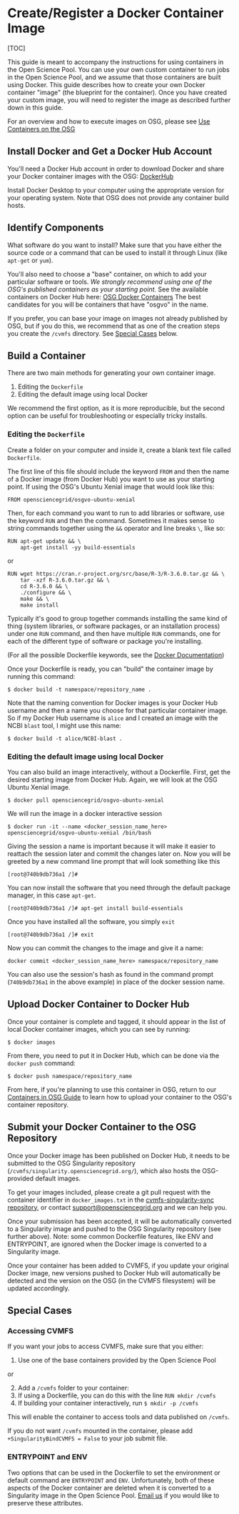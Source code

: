 Create/Register a Docker Container Image 
====================================

[TOC]

This guide is meant to accompany the instructions for using containers 
in the Open Science Pool.  You can use your own custom container to run jobs in the 
Open Science Pool, and we assume that those containers are built using Docker.  This 
guide describes how to create your own Docker container "image" (the blueprint for 
the container). Once you have created your custom image, 
you will need to register the image as described further down in this guide.

For an overview and how to execute images on OSG, please see
[Use Containers on the OSG][osg-containers]

## Install Docker and Get a Docker Hub Account

You'll need a Docker Hub account in order to download Docker and share your 
Docker container images with the OSG: [DockerHub](https://hub.docker.com/)

Install Docker Desktop to your computer using the appropriate version for your 
operating system. Note that OSG does not provide any container build hosts.

## Identify Components

What software do you want to install? Make sure that you have either the source 
code or a command that can be used to install it through Linux (like `apt-get` or 
`yum`). 

You'll also need to choose a "base" container, on which to add your particular 
software or tools. *We strongly recommend using one of the OSG's published containers 
as your starting point.* See the available containers on Docker Hub here: 
[OSG Docker Containers](https://hub.docker.com/u/opensciencegrid)
The best candidates for you will be containers that have "osgvo" in the name. 

If you prefer, you can base your image on images not already published 
by OSG, but if you do this, we recommend that as one of the creation steps you 
create the `/cvmfs` directory. See [Special Cases](#special-cases) below. 

## Build a Container

There are two main methods for generating your own container image. 

1. Editing the `Dockerfile`
2. Editing the default image using local Docker

We recommend the first option, as it is more reproducible, but the second option 
can be useful for troubleshooting or especially tricky installs. 

### Editing the `Dockerfile`

Create a folder on your computer and inside it, create a blank text file 
called `Dockerfile`.  

The first line of this file should include the keyword `FROM` and then 
the name of a Docker image (from Docker Hub) you want 
to use as your starting point. If using the OSG's Ubuntu Xenial image that 
would look like this: 

	FROM opensciencegrid/osgvo-ubuntu-xenial

Then, for each command you want to run to add libraries or software, use the 
keyword `RUN` and then the command. Sometimes it makes sense to string 
commands together using the `&&` operator and line breaks `\`, like so:

	RUN apt-get update && \
	    apt-get install -yy build-essentials

or

	RUN wget https://cran.r-project.org/src/base/R-3/R-3.6.0.tar.gz && \
	    tar -xzf R-3.6.0.tar.gz && \
	    cd R-3.6.0 && \
	    ./configure && \
	    make && \
	    make install

Typically it's good to group together commands installing the same kind of thing 
(system libraries, or software packages, or an installation process) under one `RUN` command, 
and then have multiple `RUN` commands, one for each of the different type of 
software or package you're installing. 

(For all the possible Dockerfile keywords, see the [Docker Documentation](https://docs.docker.com/engine/reference/builder/))

Once your Dockerfile is ready, you can "build" the container image by running this command: 

    $ docker build -t namespace/repository_name .

Note that the naming convention for Docker images is your Docker Hub username and then 
a name you choose for that particular container image. So if my Docker Hub username 
is `alice` and I created an image with the NCBI `blast` tool, I might use this name: 

    $ docker build -t alice/NCBI-blast .


### Editing the default image using local Docker

You can also build an image interactively, without a Dockerfile. First, get 
the desired starting image from Docker Hub. Again, we will
look at the OSG Ubuntu Xenial image. 

    $ docker pull opensciencegrid/osgvo-ubuntu-xenial

We will run the image in a docker interactive session

    $ docker run -it --name <docker_session_name_here> opensciencegrid/osgvo-ubuntu-xenial /bin/bash

Giving the session a name is important because it will make it easier to 
reattach the session later and commit the changes later on. Now you will 
be greeted by a new command line prompt that will look something like this

    [root@740b9db736a1 /]#

You can now install the software that you need through the default package 
manager, in this case `apt-get`. 

    [root@740b9db736a1 /]# apt-get install build-essentials

Once you have installed all the software, you simply `exit`

    [root@740b9db736a1 /]# exit

Now you can commit the changes to the image and give it a name: 

    docker commit <docker_session_name_here> namespace/repository_name

You can also use the session's hash as found in the command prompt (`740b9db736a1` 
in the above example) in place of the docker session name. 

## Upload Docker Container to Docker Hub

Once your container is complete and tagged, it should appear in the list of local Docker 
container images, which you can see by running:

	$ docker images

From there, you need to put it in Docker Hub, which can be done via the `docker push` 
command:

	$ docker push namespace/repository_name

From here, if you're planning to use this container in OSG, return to our 
[Containers in OSG Guide][osg-containers] to learn how to upload your container to the OSG's container repository. 


## Submit your Docker Container to the OSG Repository

Once your Docker image has been published on Docker Hub,
it needs to be submitted to the OSG Singularity repository
(`/cvmfs/singularity.opensciencegrid.org/`), which also hosts the
OSG-provided default images.

To get your images included, please create a git pull request with the
container identifier in `docker_images.txt` in the
[cvmfs-singularity-sync repository](https://github.com/opensciencegrid/cvmfs-singularity-sync),
or contact
[support@opensciencegrid.org](mailto:support@opensciencegrid.org)
and we can help you.

Once your submission has been accepted, it will be automatically
converted to a Singularity image and pushed to the OSG Singularity
repository (see further above). Note: some common Dockerfile features,
like ENV and ENTRYPOINT, are ignored when the Docker image is converted
to a Singularity image.

Once your container has been added to CVMFS, if you update your original
Docker image, new versions pushed to Docker Hub will automatically be
detected and the version on the OSG (in the CVMFS filesystem) will be
updated accordingly.

## Special Cases

### Accessing CVMFS

If you want your jobs to access CVMFS, make sure that you either: 

1. Use one of the base containers provided by the Open Science Pool

or

2. Add a `/cvmfs` folder to your container: 
  1. If using a Dockerfile, you can do this with the line `RUN mkdir /cvmfs`
  2. If building your container interactively, run `$ mkdir -p /cvmfs`

This will enable the container to access 
tools and data published on `/cvmfs`. 

If you do not want `/cvmfs` mounted 
in the container, please add `+SingularityBindCVMFS = False` to your job submit file.

### ENTRYPOINT and ENV

Two options that can be used in the Dockerfile to set the environment or 
default command are `ENTRYPOINT` and `ENV`. Unfortunately, both of these 
aspects of the Docker container are deleted when it is converted to a 
Singularity image in the Open Science Pool. [Email us](mailto:support@opensciencegrid.org) if you would like 
to preserve these attributes. 

[osg-containers]: 12000024676

